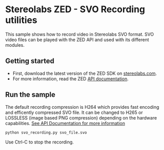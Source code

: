 # Stereolabs ZED - SVO Recording utilities

This sample shows how to record video in Stereolabs SVO format.
SVO video files can be played with the ZED API and used with its different modules.

## Getting started

- First, download the latest version of the ZED SDK on [stereolabs.com](https://www.stereolabs.com).
- For more information, read the ZED [API documentation](https://www.stereolabs.com/developers/documentation/API/).

## Run the sample

The default recording compression is H264 which provides fast encoding and efficently compressed SVO file. It can be changed to H265 or LOSSLESS (image based PNG compression) depending on the hardware capabilities. [See API Documentation for more information](https://www.stereolabs.com/docs/api/python/classpyzed_1_1sl_1_1SVO__COMPRESSION__MODE.html)

```
python svo_recording.py svo_file.svo
```

Use Ctrl-C to stop the recording.